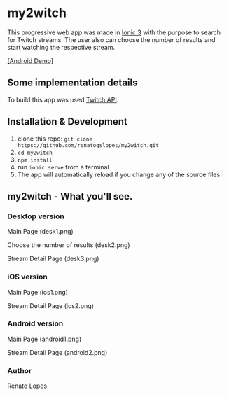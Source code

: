 # my2witch

This progressive web app was made in [Ionic 3](https://github.com/ionic-team/ionic) with the purpose to search for Twitch streams. The user also can choose the number of results and start watching the respective stream. 

[[Android Demo]](my2witch.apk)

## Some implementation details
To build this app was used [Twitch API](https://dev.twitch.tv).

## Installation & Development

1. clone this repo: `git clone https://github.com/renatogslopes/my2witch.git`
2. `cd my2witch`
3. `npm install`
4. run `ionic serve` from a terminal
5. The app will automatically reload if you change any of the source files.

## my2witch - What you'll see. 

### Desktop version 
Main Page
(desk1.png)

Choose the number of results
(desk2.png)

Stream Detail Page
(desk3.png)

### iOS version

Main Page
(ios1.png)

Stream Detail Page
(ios2.png)

### Android version

Main Page
(android1.png)

Stream Detail Page
(android2.png)

### Author
Renato Lopes 